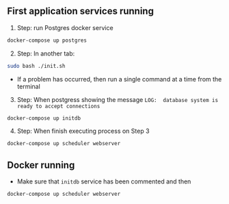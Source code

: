 ## First application services running
1. Step: run Postgres docker service
```bash
docker-compose up postgres
```
2. Step: In another tab: 
```bash
sudo bash ./init.sh
``` 
* If a problem has occurred, then run a single command at a time from the terminal
3. Step: When postgress showing the message `LOG:  database system is ready to accept connections` 
``` bash 
docker-compose up initdb
```
4. Step: When finish executing process on Step 3 
``` bash 
docker-compose up scheduler webserver
```
## Docker running
* Make sure that `initdb` service has been commented and then
``` bash 
docker-compose up scheduler webserver
```
